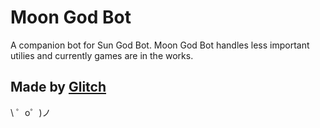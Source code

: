 Moon God Bot
=================

A companion bot for Sun God Bot. Moon God Bot handles less important utilies and currently games are in the works. 

Made by [Glitch](https://glitch.com/)
-------------------

\ ゜o゜)ノ
